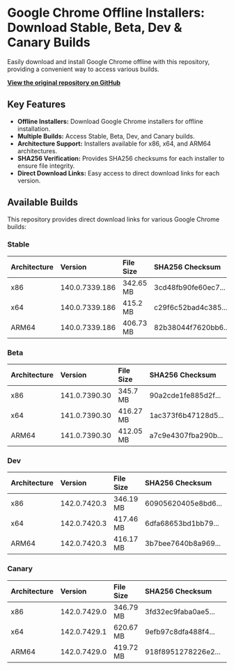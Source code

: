 # Google Chrome Offline Installers: Download Stable, Beta, Dev & Canary Builds

Easily download and install Google Chrome offline with this repository, providing a convenient way to access various builds.

**[View the original repository on GitHub](https://github.com/Bush2021/chrome_installer)**

## Key Features

*   **Offline Installers:** Download Google Chrome installers for offline installation.
*   **Multiple Builds:** Access Stable, Beta, Dev, and Canary builds.
*   **Architecture Support:** Installers available for x86, x64, and ARM64 architectures.
*   **SHA256 Verification:**  Provides SHA256 checksums for each installer to ensure file integrity.
*   **Direct Download Links:** Easy access to direct download links for each version.

## Available Builds

This repository provides direct download links for various Google Chrome builds:

### Stable

| Architecture | Version        | File Size | SHA256 Checksum                  | Download Link                                                                                                                                |
| :----------- | :------------- | :-------- | :------------------------------- | :------------------------------------------------------------------------------------------------------------------------------------------- |
| x86          | 140.0.7339.186 | 342.65 MB | 3cd48fb90fe60ec7...             | [Download](https://dl.google.com/release2/chrome/acba5jroii57hcxkaoob7ihfw6za_140.0.7339.186/140.0.7339.186_chrome_installer_uncompressed.exe) |
| x64          | 140.0.7339.186 | 415.2 MB  | c29f6c52bad4c385...             | [Download](https://dl.google.com/release2/chrome/ace5n5burktbjc42egridew7sbhq_140.0.7339.186/140.0.7339.186_chrome_installer_uncompressed.exe) |
| ARM64        | 140.0.7339.186 | 406.73 MB | 82b38044f7620bb6...             | [Download](https://dl.google.com/release2/chrome/bgwxdubom6whovrxdupydc22w4_140.0.7339.186/140.0.7339.186_chrome_installer_uncompressed.exe) |

### Beta

| Architecture | Version      | File Size | SHA256 Checksum                  | Download Link                                                                                                                               |
| :----------- | :----------- | :-------- | :------------------------------- | :------------------------------------------------------------------------------------------------------------------------------------------ |
| x86          | 141.0.7390.30 | 345.7 MB  | 90a2cde1fe885d2f...             | [Download](https://dl.google.com/release2/chrome/l5w4vusmac4taozc3eqc37uejq_141.0.7390.30/141.0.7390.30_chrome_installer_uncompressed.exe) |
| x64          | 141.0.7390.30 | 416.27 MB | 1ac373f6b47128d5...             | [Download](https://dl.google.com/release2/chrome/ade3kqv3rix2qas7serp4ckjbdla_141.0.7390.30/141.0.7390.30_chrome_installer_uncompressed.exe) |
| ARM64        | 141.0.7390.30 | 412.05 MB | a7c9e4307fba290b...             | [Download](https://dl.google.com/release2/chrome/adim3zb5vedroee7bwsgpfa3juka_141.0.7390.30/141.0.7390.30_chrome_installer_uncompressed.exe) |

### Dev

| Architecture | Version      | File Size | SHA256 Checksum                  | Download Link                                                                                                                              |
| :----------- | :----------- | :-------- | :------------------------------- | :----------------------------------------------------------------------------------------------------------------------------------------- |
| x86          | 142.0.7420.3 | 346.19 MB | 60905620405e8bd6...             | [Download](https://dl.google.com/release2/chrome/ilx3lvktybwolpa7ob7cqypq6m_142.0.7420.3/142.0.7420.3_chrome_installer_uncompressed.exe) |
| x64          | 142.0.7420.3 | 417.46 MB | 6dfa68653bd1bb79...             | [Download](https://dl.google.com/release2/chrome/i6frmhncwro7jyqazlpfkdb634_142.0.7420.3/142.0.7420.3_chrome_installer_uncompressed.exe) |
| ARM64        | 142.0.7420.3 | 416.17 MB | 3b7bee7640b8a969...             | [Download](https://dl.google.com/release2/chrome/ackzm42blg7zprfmv3aie2mospiq_142.0.7420.3/142.0.7420.3_chrome_installer_uncompressed.exe) |

### Canary

| Architecture | Version       | File Size | SHA256 Checksum                  | Download Link                                                                                                                               |
| :----------- | :------------ | :-------- | :------------------------------- | :------------------------------------------------------------------------------------------------------------------------------------------ |
| x86          | 142.0.7429.0  | 346.79 MB | 3fd32ec9faba0ae5...             | [Download](https://dl.google.com/release2/chrome/ad4tbgei7jfq64ncclzddfi4knea_142.0.7429.0/142.0.7429.0_chrome_installer_uncompressed.exe) |
| x64          | 142.0.7429.1  | 620.67 MB | 9efb97c8dfa488f4...             | [Download](https://dl.google.com/release2/chrome/acnrp6wcuolbe7frepwpc3q34l3q_142.0.7429.1/142.0.7429.1_chrome_installer_uncompressed.exe) |
| ARM64        | 142.0.7429.0  | 419.72 MB | 918f8951278226e2...             | [Download](https://dl.google.com/release2/chrome/adt4os7rtemoart7si6u44vxezua_142.0.7429.0/142.0.7429.0_chrome_installer_uncompressed.exe) |